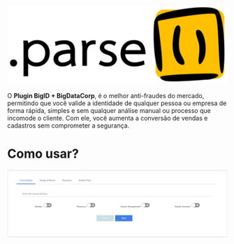 

![N|Solid](https://raw.githubusercontent.com/Wilkor/img-clonebots/main/logoParseHorizontal.jpeg)


O **Plugin BigID + BigDataCorp**, é o melhor anti-fraudes do mercado, permitindo que você valide a identidade de qualquer pessoa ou empresa de forma rápida, simples e sem qualquer análise manual ou processo que incomode o cliente. Com ele, você aumenta a conversão de vendas e cadastros sem comprometer a segurança.
# Como usar?

![N|Solid](https://raw.githubusercontent.com/Wilkor/img-clonebots/main/clone-builder.png)
 
